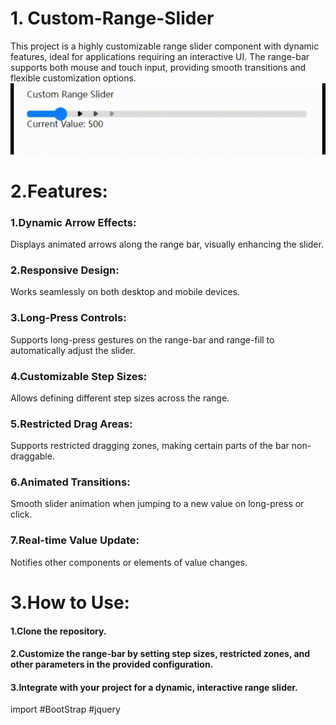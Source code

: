 # 1. Custom-Range-Slider
This project is a highly customizable range slider component with dynamic features, ideal for applications requiring an interactive UI. The range-bar supports both mouse and touch input, providing smooth transitions and flexible customization options.
![Screenshot](images/screenshot.gif)

# 2.Features:
### 1.Dynamic Arrow Effects:
Displays animated arrows along the range bar, visually enhancing the 
slider.

### 2.Responsive Design:
Works seamlessly on both desktop and mobile devices.

### 3.Long-Press Controls:
Supports long-press gestures on the range-bar and range-fill to automatically adjust the slider.

### 4.Customizable Step Sizes:
 Allows defining different step sizes across the range.

### 5.Restricted Drag Areas:
 Supports restricted dragging zones, making certain parts of the bar non-draggable.

### 6.Animated Transitions:
Smooth slider animation when jumping to a new value on long-press or 
click.

### 7.Real-time Value Update:
Notifies other components or elements of value changes.

# 3.How to Use:
#### 1.Clone the repository.
#### 2.Customize the range-bar by setting step sizes, restricted zones, and other parameters in the provided configuration.
#### 3.Integrate with your project for a dynamic, interactive range slider.

import #BootStrap #jquery
